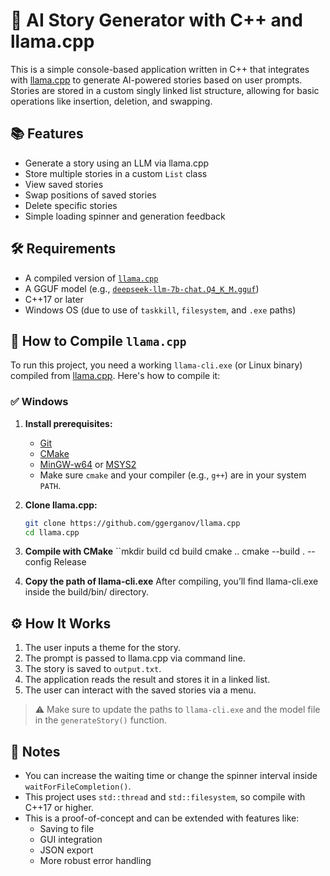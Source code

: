 # 🧠 AI Story Generator with C++ and llama.cpp

This is a simple console-based application written in C++ that integrates with [llama.cpp](https://github.com/ggerganov/llama.cpp) to generate AI-powered stories based on user prompts. Stories are stored in a custom singly linked list structure, allowing for basic operations like insertion, deletion, and swapping.

## 📚 Features

- Generate a story using an LLM via llama.cpp
- Store multiple stories in a custom `List` class
- View saved stories
- Swap positions of saved stories
- Delete specific stories
- Simple loading spinner and generation feedback

## 🛠 Requirements

- A compiled version of [`llama.cpp`](https://github.com/ggerganov/llama.cpp)
- A GGUF model (e.g., [`deepseek-llm-7b-chat.Q4_K_M.gguf`](https://huggingface.co/deepseek-ai/deepseek-llm-7b-chat))
- C++17 or later
- Windows OS (due to use of `taskkill`, `filesystem`, and `.exe` paths)

## 🧱 How to Compile `llama.cpp`

To run this project, you need a working `llama-cli.exe` (or Linux binary) compiled from [llama.cpp](https://github.com/ggerganov/llama.cpp). Here's how to compile it:

### ✅ Windows

1. **Install prerequisites:**
   - [Git](https://git-scm.com/)
   - [CMake](https://cmake.org/download/)
   - [MinGW-w64](https://www.mingw-w64.org/) or [MSYS2](https://www.msys2.org/)
   - Make sure `cmake` and your compiler (e.g., `g++`) are in your system `PATH`.

2. **Clone llama.cpp:**
   ```bash
   git clone https://github.com/ggerganov/llama.cpp
   cd llama.cpp

3. **Compile with CMake**
  ``mkdir build
    cd build
    cmake ..
    cmake --build . --config Release

4. **Copy the path of llama-cli.exe**
  After compiling, you’ll find llama-cli.exe inside the build/bin/ directory.
  
## ⚙️ How It Works

1. The user inputs a theme for the story.
2. The prompt is passed to llama.cpp via command line.
3. The story is saved to `output.txt`.
4. The application reads the result and stores it in a linked list.
5. The user can interact with the saved stories via a menu.


> ⚠️ Make sure to update the paths to `llama-cli.exe` and the model file in the `generateStory()` function.

## 📌 Notes

- You can increase the waiting time or change the spinner interval inside `waitForFileCompletion()`.
- This project uses `std::thread` and `std::filesystem`, so compile with C++17 or higher.
- This is a proof-of-concept and can be extended with features like:
  - Saving to file
  - GUI integration
  - JSON export
  - More robust error handling